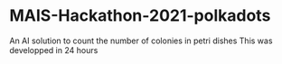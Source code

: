 # MAIS-Hackathon-2021-polkadots

An AI solution to count the number of colonies in petri dishes 
This was developped in 24 hours
